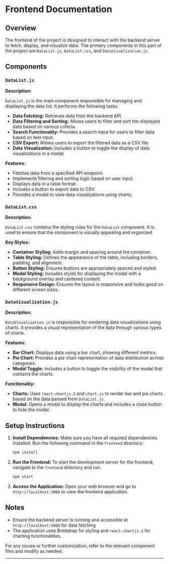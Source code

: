 # Frontend Documentation

## Overview

The frontend of the project is designed to interact with the backend server to fetch, display, and visualize data. The primary components in this part of the project are `DataList.js`, `DataList.css`, and `DataVisualization.js`.

## Components

### `DataList.js`

**Description:**

`DataList.js` is the main component responsible for managing and displaying the data list. It performs the following tasks:

- **Data Fetching:** Retrieves data from the backend API.
- **Data Filtering and Sorting:** Allows users to filter and sort the displayed data based on various criteria.
- **Search Functionality:** Provides a search input for users to filter data based on text input.
- **CSV Export:** Allows users to export the filtered data as a CSV file.
- **Data Visualization:** Includes a button to toggle the display of data visualizations in a modal.

**Features:**
- Fetches data from a specified API endpoint.
- Implements filtering and sorting logic based on user input.
- Displays data in a table format.
- Includes a button to export data to CSV.
- Provides a modal to view data visualizations using charts.

### `DataList.css`

**Description:**

`DataList.css` contains the styling rules for the `DataList` component. It is used to ensure that the component is visually appealing and organized.

**Key Styles:**
- **Container Styling:** Adds margin and spacing around the container.
- **Table Styling:** Defines the appearance of the table, including borders, padding, and alignment.
- **Button Styling:** Ensures buttons are appropriately spaced and styled.
- **Modal Styling:** Includes styles for displaying the modal with a background overlay and centered content.
- **Responsive Design:** Ensures the layout is responsive and looks good on different screen sizes.

### `DataVisualization.js`

**Description:**

`DataVisualization.js` is responsible for rendering data visualizations using charts. It provides a visual representation of the data through various types of charts.

**Features:**
- **Bar Chart:** Displays data using a bar chart, showing different metrics.
- **Pie Chart:** Provides a pie chart representation of data distribution across categories.
- **Modal Toggle:** Includes a button to toggle the visibility of the modal that contains the charts.

**Functionality:**
- **Charts:** Uses `react-chartjs-2` and `chart.js` to render bar and pie charts based on the data passed from `DataList.js`.
- **Modal:** Opens a modal to display the charts and includes a close button to hide the modal.

## Setup Instructions

1. **Install Dependencies:**
   Make sure you have all required dependencies installed. Run the following command in the `frontend` directory:
   ```sh
   npm install
   ```

2. **Run the Frontend:**
   To start the development server for the frontend, navigate to the `frontend` directory and run:
   ```sh
   npm start
   ```

3. **Access the Application:**
   Open your web browser and go to `http://localhost:3000` to view the frontend application.

## Notes

- Ensure the backend server is running and accessible at `http://localhost:5000` for data fetching.
- The application uses Bootstrap for styling and `react-chartjs-2` for charting functionalities.

For any issues or further customization, refer to the relevant component files and modify as needed.

---